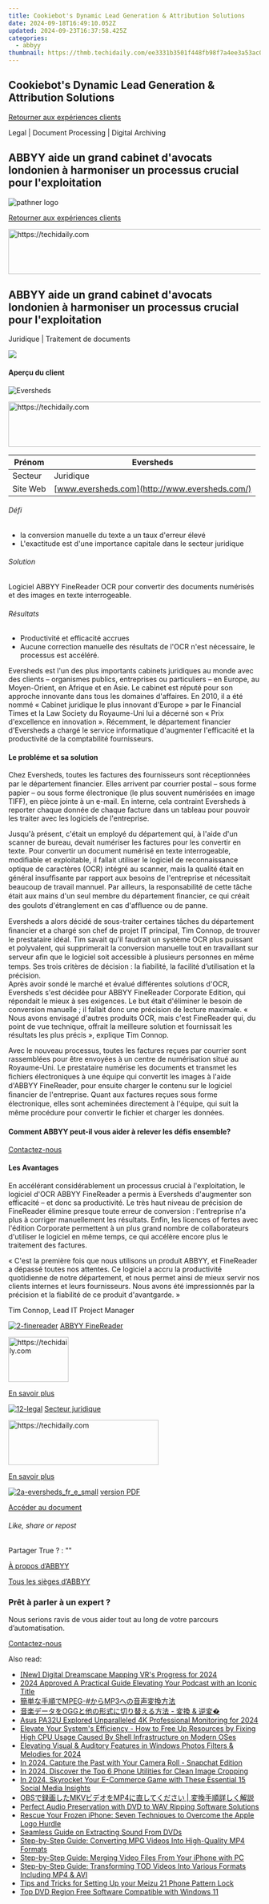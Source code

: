 ```yaml
---
title: Cookiebot's Dynamic Lead Generation & Attribution Solutions
date: 2024-09-18T16:49:10.052Z
updated: 2024-09-23T16:37:58.425Z
categories:
  - abbyy
thumbnail: https://thmb.techidaily.com/ee3331b3501f448fb98f7a4ee3a53ac099c1c123c857eac1255a179cf5757415.jpg
---
```


## Cookiebot's Dynamic Lead Generation & Attribution Solutions

[Retourner aux expériences clients](https://tools.techidaily.com/abbyy/products/)

Legal | Document Processing | Digital Archiving

## ABBYY aide un grand cabinet d'avocats londonien à harmoniser un processus crucial pour l'exploitation

![pathner logo](https://content.abbyy.com/-/media/project/abbyy/abbyy/logos-white/fr/70584.png?h=40&iar=0&w=120)

[Retourner aux expériences clients](https://tools.techidaily.com/abbyy/products/)

<!-- affiliate ads begin -->
<a href="https://imp.i357552.net/c/5597632/1030380/11832" target="_top" id="1030380">
  <img src="//a.impactradius-go.com/display-ad/11832-1030380" border="0" alt="https://techidaily.com" width="720" height="90"/>
</a>
<img height="0" width="0" src="https://imp.i357552.net/i/5597632/1030380/11832" style="position:absolute;visibility:hidden;" border="0" />
<!-- affiliate ads end -->

## ABBYY aide un grand cabinet d'avocats londonien à harmoniser un processus crucial pour l'exploitation

Juridique | Traitement de documents 

![](https://static1.abbyy.com/abbyycommedia/14328/2-eversheds_fr_e.jpg) 

#### Aperçu du client

![Eversheds](https://static2.abbyy.com/abbyycommedia/14442/eversheds-logo.jpg) 

<!-- affiliate ads begin -->
<a href="https://appsumo.8odi.net/c/5597632/2118306/7443" target="_top" id="2118306">
  <img src="//a.impactradius-go.com/display-ad/7443-2118306" border="0" alt="https://techidaily.com" width="728" height="90"/>
</a>
<img height="0" width="0" src="https://appsumo.8odi.net/i/5597632/2118306/7443" style="position:absolute;visibility:hidden;" border="0" />
<!-- affiliate ads end -->

| Prénom   | Eversheds                                      |
| -------- | ---------------------------------------------- |
| Secteur  | Juridique                                      |
| Site Web | [www.eversheds.com](http://www.eversheds.com/) |

###### Défi

* la conversion manuelle du texte a un taux d'erreur élevé
* L'exactitude est d'une importance capitale dans le secteur juridique

###### Solution

Logiciel ABBYY FineReader OCR pour convertir des documents numérisés et des images en texte interrogeable.

###### Résultats

* Productivité et efficacité accrues
* Aucune correction manuelle des résultats de l'OCR n'est nécessaire, le processus est accéléré.

Eversheds est l'un des plus importants cabinets juridiques au monde avec des clients – organismes publics, entreprises ou particuliers – en Europe, au Moyen-Orient, en Afrique et en Asie. Le cabinet est réputé pour son approche innovante dans tous les domaines d'affaires. En 2010, il a été nommé « Cabinet juridique le plus innovant d'Europe » par le Financial Times et la Law Society du Royaume-Uni lui a décerné son « Prix d'excellence en innovation ». Récemment, le département financier d'Eversheds a chargé le service informatique d'augmenter l'efficacité et la productivité de la comptabilité fournisseurs.

#### Le probléme et sa solution  

Chez Eversheds, toutes les factures des fournisseurs sont réceptionnées par le département ﬁnancier. Elles arrivent par courrier postal – sous forme papier – ou sous forme électronique (le plus souvent numérisées en image TIFF), en pièce jointe à un e-mail. En interne, cela contraint Eversheds à reporter chaque donnée de chaque facture dans un tableau pour pouvoir les traiter avec les logiciels de l'entreprise.

Jusqu'à présent, c'était un employé du département qui, à l'aide d'un scanner de bureau, devait numériser les factures pour les convertir en texte. Pour convertir un document numérisé en texte interrogeable, modiﬁable et exploitable, il fallait utiliser le logiciel de reconnaissance optique de caractères (OCR) intégré au scanner, mais la qualité était en général insufﬁsante par rapport aux besoins de l'entreprise et nécessitait beaucoup de travail mannuel. Par ailleurs, la responsabilité de cette tâche était aux mains d'un seul membre du département ﬁnancier, ce qui créait des goulots d'étranglement en cas d'afﬂuence ou de panne.

Eversheds a alors décidé de sous-traiter certaines tâches du département ﬁnancier et a chargé son chef de projet IT principal, Tim Connop, de trouver le prestataire idéal. Tim savait qu'il faudrait un système OCR plus puissant et polyvalent, qui supprimerait la conversion manuelle tout en travaillant sur serveur aﬁn que le logiciel soit accessible à plusieurs personnes en même temps. Ses trois critères de décision : la ﬁabilité, la facilité d’utilisation et la précision.  
Après avoir sondé le marché et évalué différentes solutions d'OCR, Eversheds s'est décidée pour ABBYY FineReader Corporate Edition, qui répondait le mieux à ses exigences. Le but était d'éliminer le besoin de conversion manuelle ; il fallait donc une précision de lecture maximale. « Nous avons envisagé d'autres produits OCR, mais c'est FineReader qui, du point de vue technique, offrait la meilleure solution et fournissait les résultats les plus précis », explique Tim Connop.

Avec le nouveau processus, toutes les factures reçues par courrier sont rassemblées pour être envoyées à un centre de numérisation situé au Royaume-Uni. Le prestataire numérise les documents et transmet les ﬁchiers électroniques à une équipe qui convertit les images à l'aide d'ABBYY FineReader, pour ensuite charger le contenu sur le logiciel ﬁnancier de l'entreprise. Quant aux factures reçues sous forme électronique, elles sont acheminées directement à l'équipe, qui suit la même procédure pour convertir le ﬁchier et charger les données.

#### Comment ABBYY peut-il vous aider à relever les défis ensemble?

[Contactez-nous](https://tools.techidaily.com/abbyy/products/) 

#### Les Avantages  

En accélérant considérablement un processus crucial à l'exploitation, le logiciel d'OCR ABBYY FineReader a permis à Eversheds d'augmenter son efficacité – et donc sa productivité. Le très haut niveau de précision de FineReader élimine presque toute erreur de conversion : l'entreprise n'a plus à corriger manuellement les résultats. Enfin, les licences of fertes avec l'édition Corporate permettent à un plus grand nombre de collaborateurs d'utiliser le logiciel en même temps, ce qui accélère encore plus le traitement des factures.   

 « C'est la première fois que nous utilisons un produit ABBYY, et FineReader a dépassé toutes nos attentes. Ce logiciel a accru la productivité quotidienne de notre département, et nous permet ainsi de mieux servir nos clients internes et leurs fournisseurs. Nous avons été impressionnés par la précision et la fiabilité de ce produit d'avantgarde. »

 Tim Connop, Lead IT Project Manager

[![2-finereader](https://static1.abbyy.com/abbyycommedia/14345/2-finereader.jpg)](https://tools.techidaily.com/abbyy/products/) [ABBYY FineReader](https://tools.techidaily.com/abbyy/products/) 

<!-- affiliate ads begin -->
<a href="https://aligracehair.sjv.io/c/5597632/2135348/19272" target="_top" id="2135348">
  <img src="//a.impactradius-go.com/display-ad/19272-2135348" border="0" alt="https://techidaily.com" width="120" height="90"/>
</a>
<img height="0" width="0" src="https://aligracehair.sjv.io/i/5597632/2135348/19272" style="position:absolute;visibility:hidden;" border="0" />
<!-- affiliate ads end -->

[En savoir plus](https://tools.techidaily.com/abbyy/products/) 

[![12-legal](https://static2.abbyy.com/abbyycommedia/14362/12-legal.jpg)](https://tools.techidaily.com/abbyy/products/) [Secteur juridique](https://tools.techidaily.com/abbyy/products/) 

<!-- affiliate ads begin -->
<a href="https://appsumo.8odi.net/c/5597632/2137393/7443" target="_top" id="2137393">
  <img src="//a.impactradius-go.com/display-ad/7443-2137393" border="0" alt="https://techidaily.com" width="300" height="90"/>
</a>
<img height="0" width="0" src="https://appsumo.8odi.net/i/5597632/2137393/7443" style="position:absolute;visibility:hidden;" border="0" />
<!-- affiliate ads end -->

[En savoir plus](https://tools.techidaily.com/abbyy/products/) 

[![2a-eversheds_fr_e_small](https://static4.abbyy.com/abbyycommedia/14327/2a-eversheds_fr_e_small.jpg)](https://static4.abbyy.com/abbyycommedia/10538/cas-client-eversheds-fr.pdf "version PDF") [version PDF](https://static4.abbyy.com/abbyycommedia/10538/cas-client-eversheds-fr.pdf "version PDF") 

[Accéder au document](https://static4.abbyy.com/abbyycommedia/10538/cas-client-eversheds-fr.pdf "version PDF") 

###### Like, share or repost

Partager  True ?  : "" 

[À propos d’ABBYY](https://tools.techidaily.com/abbyy/products/) 

[Tous les sièges d’ABBYY](https://tools.techidaily.com/abbyy/products/) 

### Prêt à parler à un expert ?

Nous serions ravis de vous aider tout au long de votre parcours d’automatisation.

[Contactez-nous](https://tools.techidaily.com/abbyy/products/)

<ins class="adsbygoogle"
     style="display:block"
     data-ad-format="autorelaxed"
     data-ad-client="ca-pub-7571918770474297"
     data-ad-slot="1223367746"></ins>

<ins class="adsbygoogle"
     style="display:block"
     data-ad-client="ca-pub-7571918770474297"
     data-ad-slot="8358498916"
     data-ad-format="auto"
     data-full-width-responsive="true"></ins>

<span class="atpl-alsoreadstyle">Also read:</span>
<div><ul>
<li><a href="https://article-posts.techidaily.com/new-digital-dreamscape-mapping-vrs-progress-for-2024/"><u>[New] Digital Dreamscape Mapping VR's Progress for 2024</u></a></li>
<li><a href="https://fox-http.techidaily.com/2024-approved-a-practical-guide-elevating-your-podcast-with-an-iconic-title/"><u>2024 Approved A Practical Guide Elevating Your Podcast with an Iconic Title</u></a></li>
<li><a href="https://discover-advanced.techidaily.com/mpeg-mp3/"><u>簡単な手順でMPEG-#からMP3への音声変換方法</u></a></li>
<li><a href="https://discover-advanced.techidaily.com/ogg-and/"><u>音楽データをOGGと他の形式に切り替える方法 - 変換 & 逆変�</u></a></li>
<li><a href="https://extra-resources.techidaily.com/asus-pa32u-explored-unparalleled-4k-professional-monitoring-for-2024/"><u>Asus PA32U Explored Unparalleled 4K Professional Monitoring for 2024</u></a></li>
<li><a href="https://win-howtos.techidaily.com/elevate-your-systems-efficiency-how-to-free-up-resources-by-fixing-high-cpu-usage-caused-by-shell-infrastructure-on-modern-oses/"><u>Elevate Your System's Efficiency - How to Free Up Resources by Fixing High CPU Usage Caused By Shell Infrastructure on Modern OSes</u></a></li>
<li><a href="https://fox-direct.techidaily.com/elevating-visual-and-auditory-features-in-windows-photos-filters-and-melodies-for-2024/"><u>Elevating Visual & Auditory Features in Windows Photos Filters & Melodies for 2024</u></a></li>
<li><a href="https://snapchat-videos.techidaily.com/in-2024-capture-the-past-with-your-camera-roll-snapchat-edition/"><u>In 2024, Capture the Past with Your Camera Roll - Snapchat Edition</u></a></li>
<li><a href="https://fox-glue.techidaily.com/in-2024-discover-the-top-6-phone-utilities-for-clean-image-cropping/"><u>In 2024, Discover the Top 6 Phone Utilities for Clean Image Cropping</u></a></li>
<li><a href="https://facebook-video-recording.techidaily.com/in-2024-skyrocket-your-e-commerce-game-with-these-essential-15-social-media-insights/"><u>In 2024, Skyrocket Your E-Commerce Game with These Essential 15 Social Media Insights</u></a></li>
<li><a href="https://discover-advanced.techidaily.com/obsmkvmp4/"><u>OBSで録画したMKVビデオをMP4に直してください | 変換手順詳しく解説</u></a></li>
<li><a href="https://discover-advanced.techidaily.com/perfect-audio-preservation-with-dvd-to-wav-ripping-software-solutions/"><u>Perfect Audio Preservation with DVD to WAV Ripping Software Solutions</u></a></li>
<li><a href="https://fox-that.techidaily.com/rescue-your-frozen-iphone-seven-techniques-to-overcome-the-apple-logo-hurdle/"><u>Rescue Your Frozen iPhone: Seven Techniques to Overcome the Apple Logo Hurdle</u></a></li>
<li><a href="https://discover-advanced.techidaily.com/seamless-guide-on-extracting-sound-from-dvds/"><u>Seamless Guide on Extracting Sound From DVDs</u></a></li>
<li><a href="https://discover-advanced.techidaily.com/step-by-step-guide-converting-mpg-videos-into-high-quality-mp4-formats/"><u>Step-by-Step Guide: Converting MPG Videos Into High-Quality MP4 Formats</u></a></li>
<li><a href="https://discover-advanced.techidaily.com/step-by-step-guide-merging-video-files-from-your-iphone-with-pc/"><u>Step-by-Step Guide: Merging Video Files From Your iPhone with PC</u></a></li>
<li><a href="https://discover-advanced.techidaily.com/step-by-step-guide-transforming-tod-videos-into-various-formats-including-mp4-and-avi/"><u>Step-by-Step Guide: Transforming TOD Videos Into Various Formats Including MP4 & AVI</u></a></li>
<li><a href="https://android-unlock.techidaily.com/tips-and-tricks-for-setting-up-your-meizu-21-phone-pattern-lock-by-drfone-android/"><u>Tips and Tricks for Setting Up your Meizu 21 Phone Pattern Lock</u></a></li>
<li><a href="https://discover-advanced.techidaily.com/top-dvd-region-free-software-compatible-with-windows-11/"><u>Top DVD Region Free Software Compatible with Windows 11</u></a></li>
</ul></div>

